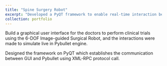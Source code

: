 ```yaml
---
title: "Spine Surgery Robot"
excerpt: "Developed a PyQT framework to enable real-time interaction between doctors and a 6-DOF Image-guided Surgical Robot in clinical trials."1<br/>"
collection: portfolio
---
```


Build a graphical user interface for the doctors to perform clinical trials using the 6-DOF Image-guided
Surgical Robot, and the interactions were made to simulate live in Pybullet engine.

Designed the framework on PyQT which establishes the communication between GUI and Pybullet using
XML-RPC protocol call.

